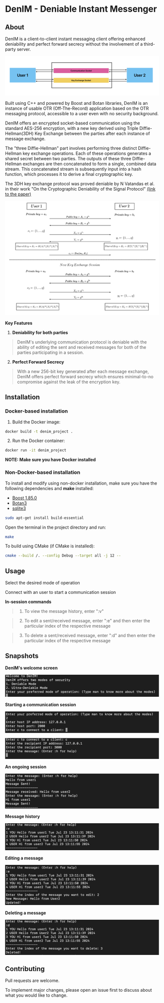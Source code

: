 # DenIM - Deniable Instant Messenger

## About
DenIM is a client-to-client instant messaging client offering enhanced deniability and perfect forward secrecy without the involvement of a third-party server.

![](./assets/images/sock.jpg)

Built using C++ and powered by Boost and Botan libraries, DenIM is an instance of usable OTR (Off-The-Record) application based on the OTR messaging protocol, accessible to a user even with no security background. 

DenIM offers an encrypted socket-based communication using the standard AES-256 encryption, with a new key derived using Triple Diffie-Hellman(3DH) Key Exchange between the parties after each instance of message exchange.

The "three Diffie-Hellman" part involves performing three distinct Diffie-Hellman key exchange operations. Each of these operations generates a shared secret between two parties. The outputs of these three Diffie-Hellman exchanges are then concatenated to form a single, combined data stream. This concatenated stream is subsequently input into a hash function, which processes it to derive a final cryptographic key. 

The 3DH key exchange protocol was proved deniable by N Vatandas et al. in their work "On the Cryptographic Deniability of the Signal Protocol" [(link to the paper)](https://eprint.iacr.org/2021/642.pdf)

![](./assets/images/3dh_keyex.jpg)



**Key Features**

1. **Deniability for both parties**
> DenIM's underlying communication protocol is deniable with the ability of editing the sent and received messages for both of the parties participating in a session.

2. **Perfect Forward Secrecy**
> With a new 256-bit key generated after each message exchange, DenIM offers perfect forward secrecy which ensures minimal-to-no compromise against the leak of the encryption key.

## Installation

### Docker-based installation

1. Build the Docker image:
```bash
docker build -t denim_project .
```
2. Run the Docker container:
```bash
docker run -it denim_project
```
**NOTE: Make sure you have Docker installed**

### Non-Docker-based  installation

To install and modify using non-docker installation, make sure you have the following dependencies and **make** installed:
- [Boost 1.85.0](https://www.boost.org/users/history/version_1_85_0.html)
- [Botan3](https://botan.randombit.net/)
- [sqlite3](https://www.sqlite.org/cintro.html)

```bash
sudo apt-get install build-essential
```

Open the terminal in the project directory and run:
```bash
make
```

To build using CMake (if CMake is installed):
```bash
cmake --build /. --config Debug --target all -j 12 --
```

## Usage
Select the desired mode of operation

Connect with an user to start a communication session

**In-session commands**
> 1. To view the message history, enter ":v"

> 2. To edit a sent/received message, enter ":e" and then enter the particular index of the respective message

> 3. To delete a sent/received message, enter ":d" and then enter the particular index of the respective message


## Snapshots 

**DenIM's welcome screen**

![](./assets/images/welcome.jpg)

**Starting a communication session**

![](./assets/images/mode.jpg)

![](./assets/images/connect.jpg)

**An ongoing session**

![](./assets/images/session.jpg)

**Message history**

![](./assets/images/history.jpg)

**Editing a message**

![](./assets/images/edit.jpg)

**Deleting a message**

![](./assets/images/delete.jpg)

## Contributing

Pull requests are welcome. 

To implement major changes, please open an issue first to discuss about what you would like to change.

